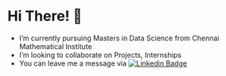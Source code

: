 <h1>Hi There! 👋</h1>

- I’m currently pursuing Masters in Data Science from Chennai Mathematical Institute
- I’m looking to collaborate on Projects, Internships
- You can leave me a message via [![Linkedin Badge](https://img.shields.io/badge/-LinkedIn-E966A0?style=flat-square&logo=Linkedin&logoColor=white&link=https://https://www.linkedin.com/in/anwesha-paul-428492200/)](https://www.linkedin.com/in/anwesha-paul-428492200/)

